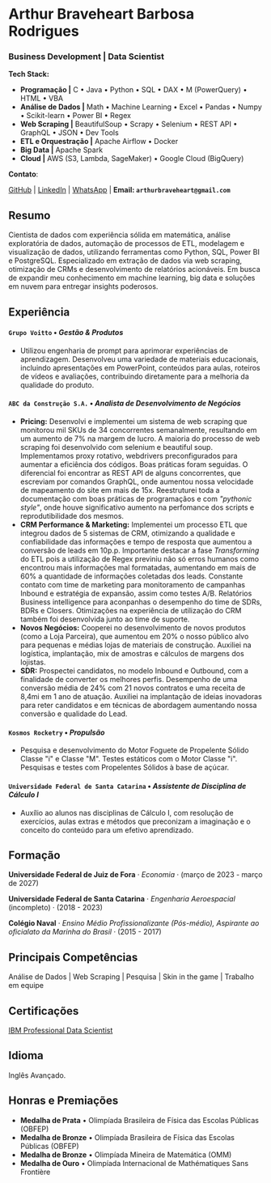# Arthur Braveheart Barbosa Rodrigues

### **Business Development** | **Data Scientist** 

**Tech Stack:**
- **Programação |** C • Java • Python • SQL • DAX • M (PowerQuery) • HTML • VBA
- **Análise de Dados |** Math • Machine Learning • Excel • Pandas • Numpy • Scikit-learn • Power BI • Regex
- **Web Scraping |** BeautifulSoup • Scrapy • Selenium • REST API • GraphQL • JSON • Dev Tools
- **ETL e Orquestração |** Apache Airflow • Docker
- **Big Data |** Apache Spark
- **Cloud |** AWS (S3, Lambda, SageMaker) • Google Cloud (BigQuery)


**Contato**:
<p align="center">
  
  <a href="https://github.com/arthbraveheart">GitHub</a>
  |
  <a href="https://www.linkedin.com/in/arthur-braveheart">LinkedIn</a>
  |
 <a href="https://wa.me/5532985140754">WhatsApp</a>
  |
  <b> Email: `arthurbraveheart@gmail.com` </b>
 
</p>

## Resumo

Cientista de dados com experiência sólida em matemática, análise exploratória de dados, automação de processos de ETL, modelagem e visualização de dados, utilizando ferramentas como Python, SQL, Power BI e PostgreSQL. Especializado em extração de dados via web scraping, otimização de CRMs e desenvolvimento de relatórios acionáveis. Em busca de expandir meu conhecimento em machine learning, big data e soluções em nuvem para entregar insights poderosos.

## Experiência
#### `Grupo Voitto` • *Gestão & Produtos*
- Utilizou engenharia de prompt para aprimorar experiências de aprendizagem. Desenvolveu uma variedade de materiais educacionais, incluindo apresentações em PowerPoint, conteúdos para aulas, roteiros de vídeos e avaliações, contribuindo diretamente para a melhoria da qualidade do produto.
 
#### `ABC da Construção S.A.` • *Analista de Desenvolvimento de Negócios*
- **Pricing:** Desenvolvi e implementei um sistema de web scraping que monitorou mil SKUs de 34 concorrentes semanalmente, resultando em um aumento de 7% na margem de lucro. A maioria do processo de web scraping foi desenvolvido com selenium e beautiful soup. Implementamos proxy rotativo, webdrivers preconfigurados para aumentar a eficiência dos códigos. Boas práticas foram seguidas. O diferencial foi encontrar as REST API de alguns concorrentes, que escreviam por comandos GraphQL, onde aumentou nossa velocidade de mapeamento do site em mais de 15x. Reestruturei toda a documentação com boas práticas de programaçãos e com *"pythonic style"*, onde houve significativo aumento na perfomance dos scripts e reprodutibilidade dos mesmos.
- **CRM Performance & Marketing:** Implementei um processo ETL que integrou dados de 5 sistemas de CRM, otimizando a qualidade e confiabilidade das informações e tempo de resposta que aumentou a conversão de leads em 10p.p. Importante destacar a fase *Transforming* do ETL pois a utilização de Regex previniu não só erros humanos como encontrou mais informações mal formatadas, aumentando em mais de 60% a quantidade de informações coletadas dos leads. Constante contato com time de marketing para monitoramento de campanhas Inbound e estratégia de expansão, assim como testes A/B. Relatórios Business intelligence para aconpanhas o desempenho do time de SDRs, BDRs e Closers. Otimizações na experiência de utilização do CRM também foi desenvolvida junto ao time de suporte. 
- **Novos Negócios:** Cooperei no desenvolvimento de novos produtos (como a Loja Parceira), que aumentou em 20% o nosso público alvo para pequenas e médias lojas de materiais de construção. Auxiliei na logística, implantação, mix de amostras e cálculos de margens dos lojistas. 
- **SDR:** Prospectei candidatos, no modelo Inbound e Outbound, com a finalidade de converter os melhores perfis. Desempenho de uma conversão média de 24% com 21 novos contratos e uma receita de 8,4mi em 1 ano de atuação. Auxiliei na implantação de ideias inovadoras para reter candidatos e em técnicas de abordagem aumentando nossa conversão e qualidade do Lead.


#### `Kosmos Rocketry` • *Propulsão*
- Pesquisa e desenvolvimento do Motor Foguete de Propelente Sólido Classe "i" e Classe "M".
Testes estáticos com o Motor Classe "i".
Pesquisas e testes com Propelentes Sólidos à base de açúcar.


#### `Universidade Federal de Santa Catarina` • *Assistente de Disciplina de Cálculo I* 
- Auxílio ao alunos nas disciplinas de Cálculo I, com resolução de exercícios, aulas extras e métodos que preconizam a imaginação e o conceito do conteúdo para um efetivo aprendizado. 

 
## Formação
**Universidade Federal de Juiz de Fora** · 
*Economia* · (março de 2023 - março de 2027)

**Universidade Federal de Santa Catarina** · 
*Engenharia Aeroespacial* (incompleto) · (2018 - 2023)

**Colégio Naval** · 
*Ensino Médio Profissionalizante (Pós-médio), Aspirante ao oficialato da Marinha do Brasil* · (2015 - 2017)

## Principais Competências
Análise de Dados
|
Web Scraping
|
Pesquisa
|
Skin in the game
|
Trabalho em equipe

## Certificações
[IBM Professional Data Scientist](https://www.credly.com/badges/13574839-031d-4aff-a74c-64e016c2e02f/public_url)

## Idioma
Inglês Avançado.

## Honras e Premiações
-  **Medalha de Prata** • Olimpíada Brasileira de Física das Escolas Públicas (OBFEP)
-  **Medalha de Bronze** • Olimpíada Brasileira de Física das Escolas Públicas (OBFEP)
-  **Medalha de Bronze** • Olimpíada Mineira de Matemática (OMM)
-  **Medalha de Ouro** • Olimpíada Internacional de Mathématiques Sans Frontière
